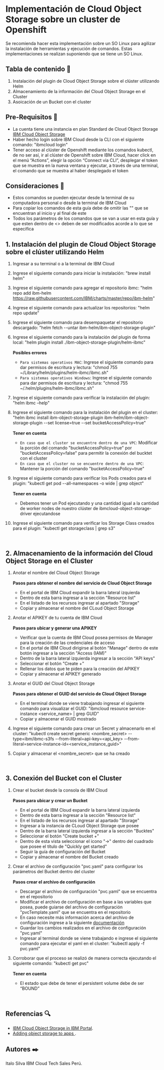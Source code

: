# Implementación de Cloud Object Storage sobre un cluster de Openshift

Se recomienda hacer esta implementación sobre un SO Linux para agilizar la instalación de herramientas y ejecución de comandos. Estas implementaciones se realizan suponiendo que se tiene un SO Linux.

## Tabla de contenido 📑
1. Instalación del plugin de Cloud Object Storage sobre el clúster utilizando Helm
2. Almacenamiento de la información del Cloud Object Storage en el Cluster
3. Asoicación de un Bucket con el cluster

## Pre-Requisitos :pencil:
* La cuenta tiene una instancia en plan Standard de Cloud Object Storage <a href="https://cloud.ibm.com/objectstorage/create"> IBM Cloud Object Storage </a>
* Haber hecho login sobre IBM Cloud desde la CLI con el siguiente comando: "ibmcloud login"
* Tener acceso al clúster de Openshift mediante los comandos kubectl, de no ser así, ir al clúster de Openshift sobre IBM Cloud, hacer click en el menú “Actions”, elegir la opción “Connect via CLI”, desplegar el token que se muestra en la nueva ventana y ejecutar, a través de una terminal, el comando que se muestra al haber desplegado el token

## Consideraciones 📑
* Estos comandos se pueden ejecutar desde la terminal de su computadora personal o desde la terminal de IBM Cloud
* Para copiar los comandos de esta guía debe de omitir las "" que se encuentran al inicio y al final de este
* Todos los parámetros de los comandos que se van a usar en esta guía y que esten dentro de <> deben de ser modificados acorde a lo que se especifica

## 1. Instalación del plugin de Cloud Object Storage sobre el clúster utilizando Helm
   
1. Ingresar a su terminal o a la terminal de IBM Cloud

2. Ingrese el siguiente comando para iniciar la instalación: "brew install helm"

3. Ingrese el siguiente comando para agregar el repositorio ibmc: "helm repo add ibm-helm https://raw.githubusercontent.com/IBM/charts/master/repo/ibm-helm"

4. Ingrese el siguiente comando para actualizar los repositorios: "helm repo update"

5. Ingrese el siguiente comando para desempaquetar el repositorio descargado: "helm fetch --untar ibm-helm/ibm-object-storage-plugin"

6. Ingrese el siguiente comando para la instalación del plugin de forma local: "helm plugin install ./ibm-object-storage-plugin/helm-ibmc"
   <br />
   <br />
   **Posibles errores**
   * ```Para sistemas operativos MAC```: Ingrese el siguiente comando para dar permisos de escritura y lectura: "chmod 755 ~/Library/helm/plugins/helm-ibmc/ibmc.sh"
   * ```Para sistemas operativos Windows```: Ingrese el siguiente comando para dar permisos de escritura y lectura: "chmod 755 ~/.helm/plugins/helm-ibmc/ibmc.sh"

7. Ingrese el siguiente comando para verificar la instalación del plugin: "helm ibmc –help"

8. Ingrese el siguiente comando para la instalación del plugin en el cluster: "helm ibmc install ibm-object-storage-plugin ibm-helm/ibm-object-storage-plugin --set license=true --set bucketAccessPolicy=true"
   <br />
   <br />
   **Tener en cuenta**
   * ```En caso que el cluster se encuentre dentro de una VPC```: Modificar la porción del comando "bucketAccessPolicy=true" por "bucketAccessPolicy=false" para permitir la conexión del bucktet con el cluster
   * ```En caso que el cluster no se encuentre dentro de una VPC```: Mantener la porción del comando "bucketAccessPolicy=true"

9. Ingrese el siguiente comando para verificar los Pods creados para el plugin: "kubectl get pod --all-namespaces -o wide | grep object"
   <br />
   <br />
   **Tener en cuenta**
   * Debemos tener un Pod ejecutando y una cantidad igual a la cantidad de worker nodes de nuestro clúster de ibmcloud-object-storage-driver ejecutandose

10. Ingrese el siguiente comando para verificar los Storage Class creados para el plugin: "kubectl get storageclass | grep s3" 
<br />


## 2. Almacenamiento de la información del Cloud Object Storage en el Cluster

1. Anotar el nombre del Cloud Object Storage
   <br />
   <br />
   **Pasos para obtener el nombre del servicio de Cloud Object Storage**
   * En el portal de IBM Cloud expandir la barra lateral izquierda
   * Dentro de esta barra ingresar a la sección "Resource list"
   * En el listado de los recursos ingresar al apartado "Storage"
   * Copiar y almacenar el nombre del CLoud Object Storage

2. Anotar el APIKEY de tu cuenta de IBM Cloud
   <br />
   <br />
   **Pasos para ubicar y generar una APIKEY**
   * Verificar que la cuenta de IBM Cloud posea permisos de Manager para la creación de las credenciales de acceso
   * En el portal de IBM Cloud dirigirse al botón "Manage" dentro de este botón ingresar a la sección "Access (IAM)"
   * Dentro de la barra lateral izquierda ingresar a la sección "API keys"
   * Seleccionar el botón "Create +"
   * Rellenar los datos que te piden para la creación del APIKEY
   * Copiar y almacenar el APIKEY generado

3. Anotar el GUID del Cloud Object Storage
   <br />
   <br />
   **Pasos para obtener el GUID del servicio de Cloud Object Storage**
   * En el terminal donde se viene trabajando ingresar el siguiente comando para visualizar el GUID: "ibmcloud resource service-instance <service_name> | grep GUID"
   * Copiar y almacenar el GUID mostrado

4. Ingrese el siguiente comando para crear un Secret y almacenarlo en el cluster: "kubectl create secret generic <nombre_secret> --type=ibm/ibmc-s3fs --from-literal=api-key=<api_key> --from-literal=service-instance-id=<service_instance_guid>"

5. Copiar y almacenar el <nombre_secret> que se ha creado
<br />
 
## 3. Conexión del Bucket con el Cluster

1. Crear el bucket desde la consola de IBM Cloud
   <br />
   <br />
   **Pasos para ubicar y crear un Bucket**
   * En el portal de IBM Cloud expandir la barra lateral izquierda
   * Dentro de esta barra ingresar a la sección "Resource list"
   * En el listado de los recursos ingresar al apartado "Storage"
   * Ingresar a la instancia de CLoud Object Storage que posee
   * Dentro de la barra lateral izquierda ingresar a la sección "Bucktes"
   * Seleccionar el botón "Create bucket +"
   * Dentro de esta vista seleccionar el icono "->" dentro del cuadrado que posee el título de "Quickly get started"
   * Seguir la guía de configuración del Bucket
   * Copiar y almacenar el nombre del Bucket creado

2. Crear el archivo de configuración "pvc.yaml" para configurar los parámetros del Bucket dentro del cluster
   <br />
   <br />
   **Pasos crear el archivo de configuración**
   * Descargar el archivo de configuración "pvc.yaml" que se encuentra en el repositorio
   * Modificar el archivo de configuración en base a las variables que posea, puede guiarse del archivo de configuración "pvcTemplate.yaml" que se encuentra en el repositorio
   * En caso necesite más información acerca del archivo de configuración ingrese a la siguiente <a href="https://cloud.ibm.com/docs/openshift?topic=openshift-storage_cos_apps&mhsrc=ibmsearch_a&mhq=Persistent+Volume+Claim"> documentación </a>
   * Guardar los cambios realizados en el archivo de configuración "pvc.yaml"
   * Ingresar al terminal donde se viene trabajando e ingrese el siguiente comando para ejecutar el yaml en el cluster: "kubectl apply -f pvc.yaml"

3. Corroborar que el proceso se realizó de manera correcta ejecutando el siguiente comando: "kubectl get pvc"
   <br />
   <br />
   **Tener en cuenta**
   * El estado que debe de tener el persistent volume debe de ser “BOUND” 
<br />

## Referencias :mag:
* <a href="https://cloud.ibm.com/objectstorage/create"> IBM Cloud Object Storage in IBM Portal</a>. 
* <a href="https://cloud.ibm.com/docs/openshift?topic=openshift-storage_cos_apps&mhsrc=ibmsearch_a&mhq=Persistent+Volume+Claim"> Adding object storage to apps </a>. 

## Autores :black_nib:
Italo Silva IBM Cloud Tech Sales Perú.

